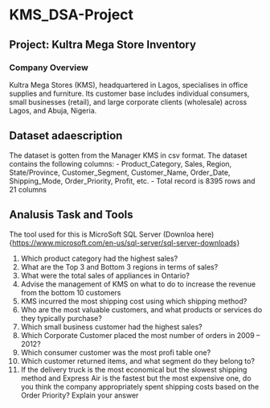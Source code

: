 # KMS_DSA-Project

## Project: Kultra Mega Store Inventory

### Company Overview
  Kultra Mega Stores (KMS), headquartered in Lagos, specialises in office supplies and furniture. Its customer base includes individual consumers, small businesses (retail), and large corporate clients (wholesale) across Lagos, and Abuja, Nigeria.

## Dataset adaescription
  The dataset is gotten from the Manager KMS in csv format. The dataset contains the following columns:
    - Product_Category, Sales, Region, State/Province, Customer_Segment, Customer_Name, Order_Date, Shipping_Mode, Order_Priority, Profit, etc.
    - Total record is 8395 rows and 21 columns

## Analusis Task and Tools
The tool used for this is MicroSoft SQL Server (Downloa here) {https://www.microsoft.com/en-us/sql-server/sql-server-downloads}

   1. Which product category had the highest sales?
   2. What are the Top 3 and Bottom 3 regions in terms of sales?
   3. What were the total sales of appliances in Ontario?
   4. Advise the management of KMS on what to do to increase the revenue from the bottom 10 customers
   5. KMS incurred the most shipping cost using which shipping method?
   6. Who are the most valuable customers, and what products or services do they typically purchase?
   7. Which small business customer had the highest sales?
   8. Which Corporate Customer placed the most number of orders in 2009 – 2012?
   9. Which consumer customer was the most profi table one?
   10. Which customer returned items, and what segment do they belong to?
   11. If the delivery truck is the most economical but the slowest shipping method and Express Air is the fastest but the most expensive one, do you think the company appropriately spent shipping costs based on the Order Priority? Explain your answer

